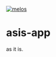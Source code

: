 [![melos](https://img.shields.io/badge/maintained%20with-melos-f700ff.svg?style=flat-square)](https://github.com/invertase/melos)

# asis-app

as it is.